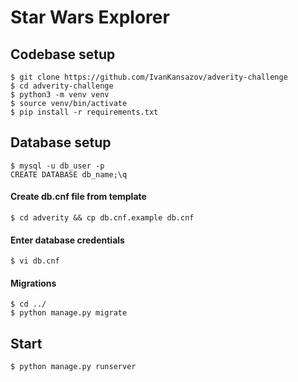 # Star Wars Explorer

## Codebase setup
    $ git clone https://github.com/IvanKansazov/adverity-challenge
    $ cd adverity-challenge
    $ python3 -m venv venv
    $ source venv/bin/activate
    $ pip install -r requirements.txt

## Database setup
    $ mysql -u db_user -p
    CREATE DATABASE db_name;\q
#### Create db.cnf file from template
    $ cd adverity && cp db.cnf.example db.cnf
    
#### Enter database credentials
    $ vi db.cnf 
#### Migrations
    $ cd ../
    $ python manage.py migrate

## Start 
    $ python manage.py runserver
